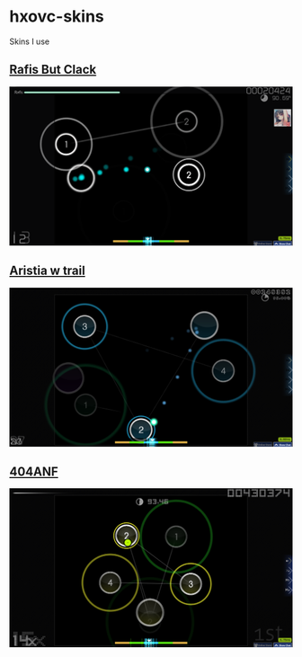 # hxovc-skins
Skins I use 

## [Rafis But Clack](https://github.com/hxovc/hxovc-skins/raw/main/Rafis%20But%20Clack/Rafis%20but%20Clack.osk)
![](https://raw.githubusercontent.com/hxovc/hxovc-skins/main/Rafis%20But%20Clack/Rafis%20but%20clack.png)
## [Aristia w trail](https://github.com/hxovc/hxovc-skins/raw/main/Aristia%20w%20trail/Aristia%20w%20trail.osk)
![](https://raw.githubusercontent.com/hxovc/hxovc-skins/main/Aristia%20w%20trail/Aristia%20w%20trail.png)
## [404ANF](https://github.com/hxovc/hxovc-skins/raw/main/404ANF%202018/404%20AimNotFound%20v2.osk)
![](https://raw.githubusercontent.com/hxovc/hxovc-skins/main/404ANF%202018/404%20Aim%20not%20found.png)
